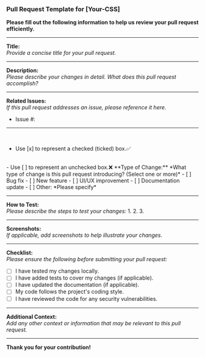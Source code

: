 ### Pull Request Template for [Your-CSS]

**Please fill out the following information to help us review your pull request efficiently.**

---

**Title:**  
*Provide a concise title for your pull request.*

---

**Description:**  
*Please describe your changes in detail. What does this pull request accomplish?*

---

**Related Issues:**  
*If this pull request addresses an issue, please reference it here.*  
- Issue #:

---
<br>

- Use [x] to represent a checked (ticked) box.✅ 
<br>
- Use [ ] to represent an unchecked box.❌
**Type of Change:**  
*What type of change is this pull request introducing? (Select one or more)*
- [ ] Bug fix
- [ ] New feature
- [ ] UI/UX improvement
- [ ] Documentation update
- [ ] Other: *Please specify*

---

**How to Test:**  
*Please describe the steps to test your changes:*
1. 
2. 
3. 

---

**Screenshots:**  
*If applicable, add screenshots to help illustrate your changes.*

---

**Checklist:**  
*Please ensure the following before submitting your pull request:*
- [ ] I have tested my changes locally.
- [ ] I have added tests to cover my changes (if applicable).
- [ ] I have updated the documentation (if applicable).
- [ ] My code follows the project's coding style.
- [ ] I have reviewed the code for any security vulnerabilities.

---

**Additional Context:**  
*Add any other context or information that may be relevant to this pull request.*

---

**Thank you for your contribution!**
